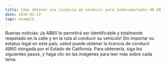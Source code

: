 ```yaml
---
title: Cómo obtener una licencia de conducir para indocumentados AB 60
date: 2016-02-22
tags: example
---
```


Buenas noticias: ¡la AB60 le permitirá ser identificable y totalmente respetado en la calle y en la ruta al conducir su vehículo! Sin importar su estatus legal en este país, usted puede obtener la licencia de conducir AB60 otorgada por el Estado de California. Para obtenerla, siga los siguientes pasos, y haga clic en las imágenes para leer más sobre cada tema.
